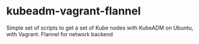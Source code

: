 # kubeadm-vagrant-flannel
Simple set of scripts to get a set of Kube nodes with KubeADM on Ubuntu, with Vagrant. Flannel for network backend
